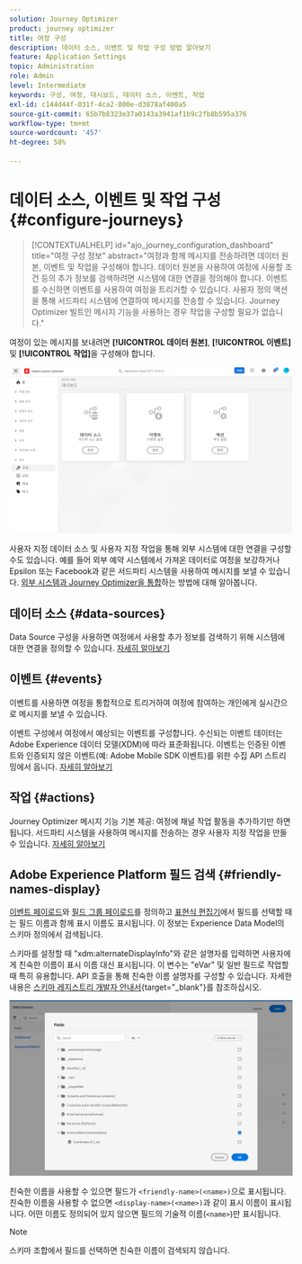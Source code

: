 ```yaml
---
solution: Journey Optimizer
product: journey optimizer
title: 여정 구성
description: 데이터 소스, 이벤트 및 작업 구성 방법 알아보기
feature: Application Settings
topic: Administration
role: Admin
level: Intermediate
keywords: 구성, 여정, 대시보드, 데이터 소스, 이벤트, 작업
exl-id: c144d44f-031f-4ca2-800e-d3878af400a5
source-git-commit: 65b7b8323e37a0143a3941af1b9c2fb8b595a376
workflow-type: tm+mt
source-wordcount: '457'
ht-degree: 58%

---
```


# 데이터 소스, 이벤트 및 작업 구성 {#configure-journeys}

>[!CONTEXTUALHELP]
>id="ajo_journey_configuration_dashboard"
>title="여정 구성 정보"
>abstract="여정과 함께 메시지를 전송하려면 데이터 원본, 이벤트 및 작업을 구성해야 합니다. 데이터 원본을 사용하여 여정에 사용할 조건 등의 추가 정보를 검색하려면 시스템에 대한 연결을 정의해야 합니다. 이벤트를 수신하면 이벤트를 사용하여 여정을 트리거할 수 있습니다. 사용자 정의 액션을 통해 서드파티 시스템에 연결하여 메시지를 전송할 수 있습니다. Journey Optimizer 빌트인 메시지 기능을 사용하는 경우 작업을 구성할 필요가 없습니다."

여정이 있는 메시지를 보내려면 **[!UICONTROL 데이터 원본]**, **[!UICONTROL 이벤트]** 및 **[!UICONTROL 작업]**&#x200B;을 구성해야 합니다.

![](assets/admin-menu.png)

사용자 지정 데이터 소스 및 사용자 지정 작업을 통해 외부 시스템에 대한 연결을 구성할 수도 있습니다. 예를 들어 외부 예약 시스템에서 가져온 데이터로 여정을 보강하거나 Epsilon 또는 Facebook과 같은 서드파티 시스템을 사용하여 메시지를 보낼 수 있습니다. [외부 시스템과 Journey Optimizer을 통합](external-systems.md)하는 방법에 대해 알아봅니다.

## 데이터 소스 {#data-sources}

Data Source 구성을 사용하면 여정에서 사용할 추가 정보를 검색하기 위해 시스템에 대한 연결을 정의할 수 있습니다. [자세히 알아보기](../../using/datasource/about-data-sources.md)

## 이벤트 {#events}

이벤트를 사용하면 여정을 통합적으로 트리거하여 여정에 참여하는 개인에게 실시간으로 메시지를 보낼 수 있습니다.

이벤트 구성에서 여정에서 예상되는 이벤트를 구성합니다. 수신되는 이벤트 데이터는 Adobe Experience 데이터 모델(XDM)에 따라 표준화됩니다. 이벤트는 인증된 이벤트와 인증되지 않은 이벤트(예: Adobe Mobile SDK 이벤트)를 위한 수집 API 스트리밍에서 옵니다. [자세히 알아보기](../../using/event/about-events.md)

## 작업 {#actions}

Journey Optimizer 메시지 기능 기본 제공: 여정에 채널 작업 활동을 추가하기만 하면 됩니다. 서드파티 시스템을 사용하여 메시지를 전송하는 경우 사용자 지정 작업을 만들 수 있습니다. [자세히 알아보기](../../using/action/action.md)

## Adobe Experience Platform 필드 검색 {#friendly-names-display}

[이벤트 페이로드](../event/about-creating.md#define-the-payload-fields)와 [필드 그룹 페이로드](../datasource/configure-data-sources.md#define-field-groups)를 정의하고 [표현식 편집기](../building-journeys/expression/expressionadvanced.md)에서 필드를 선택할 때는 필드 이름과 함께 표시 이름도 표시됩니다. 이 정보는 Experience Data Model의 스키마 정의에서 검색됩니다.

스키마를 설정할 때 &quot;xdm:alternateDisplayInfo&quot;와 같은 설명자를 입력하면 사용자에게 친숙한 이름이 표시 이름 대신 표시됩니다. 이 변수는 &quot;eVar&quot; 및 일반 필드로 작업할 때 특히 유용합니다. API 호출을 통해 친숙한 이름 설명자를 구성할 수 있습니다. 자세한 내용은 [스키마 레지스트리 개발자 안내서](https://experienceleague.adobe.com/docs/experience-platform/xdm/api/getting-started.html?lang=ko){target="_blank"}를 참조하십시오.

![](assets/xdm-from-descriptors.png)

친숙한 이름을 사용할 수 있으면 필드가 `<friendly-name>(<name>)`으로 표시됩니다. 친숙한 이름을 사용할 수 없으면 `<display-name>(<name>)`과 같이 표시 이름이 표시됩니다. 어떤 이름도 정의되어 있지 않으면 필드의 기술적 이름(`<name>`)만 표시됩니다.

>[!NOTE]
>
>스키마 조합에서 필드를 선택하면 친숙한 이름이 검색되지 않습니다.
